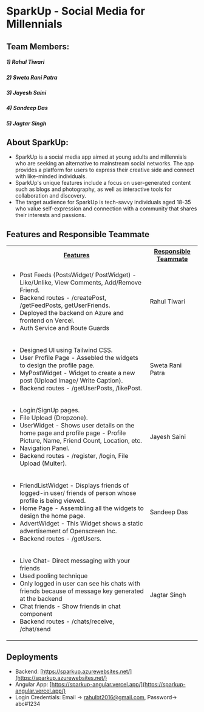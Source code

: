 # SparkUp -  Social Media for Millennials
## Team Members: 
##### 1) Rahul Tiwari
##### 2) Sweta Rani Patra
##### 3) Jayesh Saini
##### 4) Sandeep Das
##### 5) Jagtar Singh


## About SparkUp:

- SparkUp is a social media app aimed at young adults and millennials who are seeking an alternative to mainstream social networks. The app provides a platform for users to express their creative side and connect with like-minded individuals. 
- SparkUp's unique features include a focus on user-generated content such as blogs and photography, as well as interactive tools for collaboration and discovery.
- The target audience for SparkUp is tech-savvy individuals aged 18-35 who value self-expression and connection with a community that shares their interests and passions.

## Features and Responsible Teammate

<table>
  <tr>
    <th ><u>Features</u></th>
    <th><u>Responsible Teammate</u></th>
  </tr>
  <tr>
    <td>
    	<ul>
        	<li>Post Feeds (PostsWidget/ PostWidget) - Like/Unlike, View Comments, Add/Remove Friend.</li>
            <li>Backend routes - /createPost, /getFeedPosts, getUserFriends.</li>
            <li>Deployed the backend on Azure and frontend on Vercel.</li>
            <li>Auth Service and Route Guards</li>
        </ul>
    </td>
    <td>Rahul Tiwari</td>
  </tr>
  <tr>
    <td>
    	<ul>
        	<li>Designed UI using Tailwind CSS.</li>
            <li>User Profile Page - Assebled the widgets to design the profile page.</li>
            <li>MyPostWidget - Widget to create a new post (Upload Image/ Write Caption).</li>
            <li>Backend routes - /getUserPosts, /likePost.</li>
        </ul>
    </td>
    <td>Sweta Rani Patra</td>
  </tr>
  <tr>
    <td>
    	<ul>
        	<li>Login/SignUp pages.</li>
            <li>File Upload (Dropzone).</li>
            <li>UserWidget - Shows user details on the home page and profile page - Profile Picture, Name, Friend Count, Location, etc. </li>
            <li>Navigation Panel.</li>
            <li>Backend routes - /register, /login, File Upload (Multer).</li>
        </ul>
    </td>
    <td>Jayesh Saini</td>
  </tr>
  <tr>
    <td>
    	<ul>
        	<li>FriendListWidget - Displays friends of logged-in user/ friends of person whose profile is being viewed.</li>
            <li>Home Page - Assembling all the widgets to design the home page.</li>
            <li>AdvertWidget - This Widget shows a static advertisement of Openscreen Inc.</li>
            <li>Backend routes - /getUsers.</li>
        </ul>
    </td>
    <td>Sandeep Das</td>
  </tr>
  <tr>
    <td>
    <ul>
    	<li>Live Chat- Direct messaging with your friends</li>
        <li>Used pooling technique</li>
        <li>Only logged in user can see his chats with friends because of message key generated at the backend</li>
        <li>Chat friends - Show friends in chat component</li>
        <li>Backend routes - /chats/receive, /chat/send</li> 
        </ul>
    </td>
    <td>Jagtar Singh</td>
  </tr>
  
</table>


## Deployments

- Backend: [https://sparkup.azurewebsites.net/](https://sparkup.azurewebsites.net/)
- Angular App: [https://sparkup-angular.vercel.app/](https://sparkup-angular.vercel.app/)
- Login Credentials: Email -> rahulbt2016@gmail.com, Password-> abc#1234
